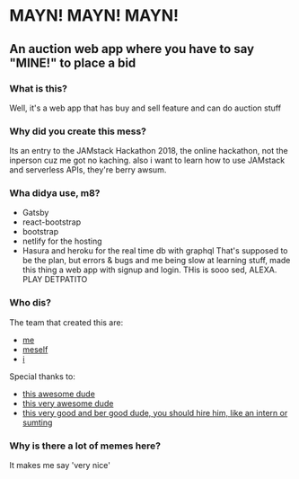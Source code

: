 # MAYN! MAYN! MAYN!
## An auction web app where you have to say "MINE!" to place a bid

### What is this?
Well, it's a web app that has buy and sell feature and can do auction stuff

### Why did you create this mess?
Its an entry to the JAMstack Hackathon 2018, the online hackathon, not the inperson cuz
me got no kaching.
also i want to learn how to use JAMstack and serverless APIs, they're berry awsum.

### Wha didya use, m8?
- Gatsby
- react-bootstrap
- bootstrap
- netlify for the hosting
- Hasura and heroku for the real time db with graphql
That's supposed to be the plan, but errors & bugs and me being slow at learning stuff, made this
thing a web app with signup and login. 
THis is sooo sed, ALEXA. PLAY DETPATITO

### Who dis?
The team that created this are:
- [me](https://github.com/larongbingo)
- [meself](https://github.com/larongbingo)
- [i](https://github.com/larongbingo)

Special thanks to:
- [this awesome dude](https://github.com/larongbingo)
- [this very awesome dude](https://github.com/larongbingo)
- [this very good and ber good dude, you should hire him, like an intern or sumting](https://github.com/larongbingo)

### Why is there a lot of memes here?
It makes me say 'very nice'